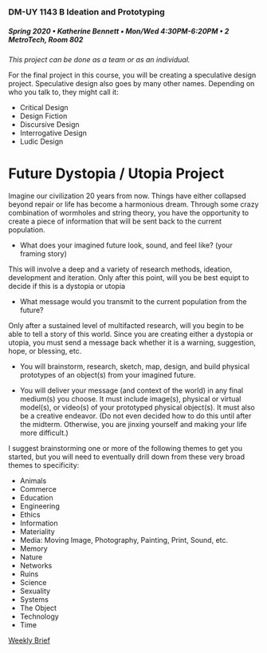 ### DM-UY 1143 B Ideation and Prototyping
##### Spring 2020 • Katherine Bennett • Mon/Wed 4:30PM-6:20PM • 2 MetroTech, Room 802


_This project can be done as a team or as an individual._

For the final project in this course, you will be creating a speculative design project. Speculative design also goes by many other names. Depending on who you talk to, they might call it: 

* Critical Design
* Design Fiction
* Discursive Design
* Interrogative Design
* Ludic Design

# Future Dystopia / Utopia Project

Imagine our civilization 20 years from now. Things have either collapsed beyond repair or life has become a harmonious dream. Through some crazy combination of wormholes and string theory, you have the opportunity to create a piece of information that will be sent back to the current population. 

* What does your imagined future look, sound, and feel like? (your framing story)

This will involve a deep and a variety of research methods, ideation, development and iteration. Only after this point, will you be best equipt to decide if this is a dystopia or utopia

* What message would you transmit to the current population from the future?

Only after a sustained level of multifacted research, will you begin to be able to tell a story of this world. Since you are creating either a dystopia or utopia, you must send a message back whether it is a warning, suggestion, hope, or blessing, etc.

* You will brainstorm, research, sketch, map, design, and build physical prototypes of an object(s) from your imagined future.


* You will deliver your message (and context of the world) in any final medium(s) you choose. It must include image(s), physical or virtual model(s), or video(s) of your prototyped physical object(s). It must also be a creative endeavor. (Do not even decided how to do this until after the midterm. Otherwise, you are jinxing yourself and making your life more difficult.)


I suggest brainstorming one or more of the following themes to get you started, but you will need to eventually drill down from these very broad themes to specificity:

*   Animals
*   Commerce
*   Education
*   Engineering
*   Ethics
*   Information
*   Materiality
*   Media: Moving Image, Photography, Painting, Print, Sound, etc.
*   Memory
*   Nature
*   Networks
*   Ruins
*   Science
*   Sexuality
*   Systems
*   The Object
*   Technology
*   Time

[Weekly Brief](Future_weeklyBrief.md)
